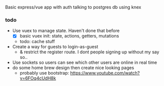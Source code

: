 Basic express/vue app with auth talking to postgres db using knex

### todo
- Use vuex to manage state. Haven't done that before
  - [x] basic vuex init: state, actions, getters, mutations
  - todo: cache stuff
- Create a way for guests to login-as-guest
  - & restrict the register route. I dont people signing up without my say so..
- Use sockets so users can see which other users are online in real time
- do some home brew design then create nice looking pages
  - probably use bootstrap: https://www.youtube.com/watch?v=6FOq4cUdH8k